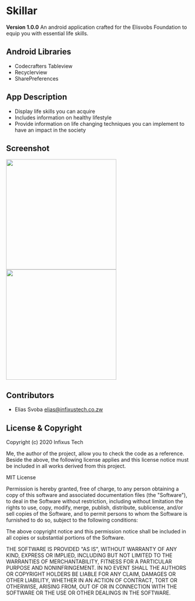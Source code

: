 # Skillar
 **Version 1.0.0**
 An android application crafted for the Elisvobs Foundation to equip you with essential life skills.

## Android Libraries

- Codecrafters Tableview
- Recyclerview
- SharePreferences

## App Description

- Display life skills you can acquire 
- Includes information on healthy lifestyle 
- Provide information on life changing techniques you can implement to have an impact in the society  

## Screenshot
<img src="" width="300"/>
<img src="" width="300"/>

## Contributors
- Elias Svoba <elias@infixustech.co.zw>


## License & Copyright

Copyright (c) 2020 Infixus Tech

Me, the author of the project, allow you to check the code as a reference.
Beside the above, the following license applies and this license notice 
must be included in all works derived from this project.

MIT License

Permission is hereby granted, free of charge, to any person obtaining a copy
of this software and associated documentation files (the "Software"), to deal
in the Software without restriction, including without limitation the rights
to use, copy, modify, merge, publish, distribute, sublicense, and/or sell
copies of the Software, and to permit persons to whom the Software is
furnished to do so, subject to the following conditions:

The above copyright notice and this permission notice shall be included in all
copies or substantial portions of the Software.

THE SOFTWARE IS PROVIDED "AS IS", WITHOUT WARRANTY OF ANY KIND, EXPRESS OR
IMPLIED, INCLUDING BUT NOT LIMITED TO THE WARRANTIES OF MERCHANTABILITY,
FITNESS FOR A PARTICULAR PURPOSE AND NONINFRINGEMENT. IN NO EVENT SHALL THE
AUTHORS OR COPYRIGHT HOLDERS BE LIABLE FOR ANY CLAIM, DAMAGES OR OTHER
LIABILITY, WHETHER IN AN ACTION OF CONTRACT, TORT OR OTHERWISE, ARISING FROM,
OUT OF OR IN CONNECTION WITH THE SOFTWARE OR THE USE OR OTHER DEALINGS IN THE
SOFTWARE.
```
